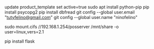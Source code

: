 update product_template set active=true
sudo apt install python-pip
pip install psycopg2
pip install dbfread
git config --global user.email "tutyfelino@gmail.com"
git config --global user.name "ninofelino"

sudo mount.cifs //192.168.1.254/posserver /mnt/share -o user=linux,vers=2.1

pip install flask